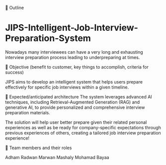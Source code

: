  Outline

# JIPS-Intelligent-Job-Interview-Preparation-System

Nowadays many interviewees can have a very long and exhausting interview preparation process leading to underpreparing at times. 

 Objective (benefit to customer, key things to accomplish,
criteria for success)

JIPS aims to develop an intelligent system that helps users prepare effectively for specific job interviews within a given timeline. 

 Expected/anticipated architecture
The system leverages advanced AI techniques, including Retrieval-Augmented Generation (RAG) and generative AI, to provide personalized and comprehensive interview preparation materials. 

The solution will help user better prepare given their related personal experiences as well as be ready for company-specific expectations through previous experiences of others, creating a tailored job interview preparation experience!

 Team members and their roles

Adham Radwan
Marwan Mashaly
Mohamad Bayaa
